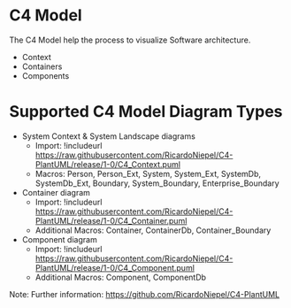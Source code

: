# C4 Model

The C4 Model help the process to visualize Software architecture.

- Context
- Containers
- Components

# Supported C4 Model Diagram Types

- System Context & System Landscape diagrams
  - Import: !includeurl https://raw.githubusercontent.com/RicardoNiepel/C4-PlantUML/release/1-0/C4_Context.puml
  - Macros: Person, Person_Ext, System, System_Ext, SystemDb, SystemDb_Ext, Boundary, System_Boundary, Enterprise_Boundary
- Container diagram
  - Import: !includeurl https://raw.githubusercontent.com/RicardoNiepel/C4-PlantUML/release/1-0/C4_Container.puml
  - Additional Macros: Container, ContainerDb, Container_Boundary
- Component diagram
  - Import: !includeurl https://raw.githubusercontent.com/RicardoNiepel/C4-PlantUML/release/1-0/C4_Component.puml
  - Additional Macros: Component, ComponentDb
  
Note: Further information: https://github.com/RicardoNiepel/C4-PlantUML